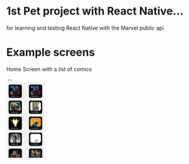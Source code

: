 # 1st Pet project with React Native...

for learning and testing React Native with the Marvel public api

# Example screens

Home Screen with a list of comics

<img src="assets/app.img1.jpg" width="100">